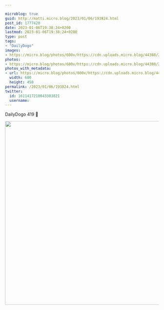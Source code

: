 ```yaml
---

microblog: true
guid: http://matti.micro.blog/2023/01/06/193824.html
post_id: 1777420
date: 2023-01-06T19:38:24+0200
lastmod: 2023-01-06T19:38:24+0200
type: post
tags:
- "DailyDogo"
images:
- https://micro.blog/photos/600x/https://cdn.uploads.micro.blog/44388/2023/719d95fa82.jpg
photos:
- https://micro.blog/photos/600x/https://cdn.uploads.micro.blog/44388/2023/719d95fa82.jpg
photos_with_metadata:
- url: https://micro.blog/photos/600x/https://cdn.uploads.micro.blog/44388/2023/719d95fa82.jpg
  width: 600
  height: 450
permalink: /2023/01/06/193824.html
twitter:
  id: 1611417210043383821
  username:
---
```

DailyDogo 419 🐶

<img src="/media/uploads/2023/719d95fa82.jpg" width="600" alt="" />
